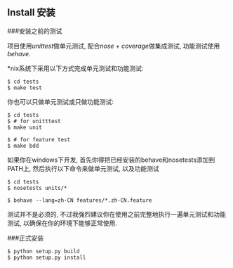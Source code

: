 ## Install 安装

###安装之前的测试

项目使用*unittest*做单元测试, 配合*nose* + *coverage*做集成测试, 
功能测试使用*behave*.

*nix系统下采用以下方式完成单元测试和功能测试:

```
$ cd tests
$ make test
```

你也可以只做单元测试或只做功能测试:

```
$ cd tests
$ # for unitttest
$ make unit

$ # for feature test
$ make bdd
```

如果你在windows下开发, 首先你得把已经安装的behave和nosetests添加到PATH上,
然后执行以下命令来做单元测试, 以及功能测试

```
$ cd tests
$ nosetests units/*

$ behave --lang=zh-CN features/*.zh-CN.feature
```

测试并不是必须的, 不过我强烈建议你在使用之前完整地执行一遍单元测试和功能测试, 
以确保在你的环境下能够正常使用.

###正式安装

```
$ python setup.py build
$ python setup.py install
```

